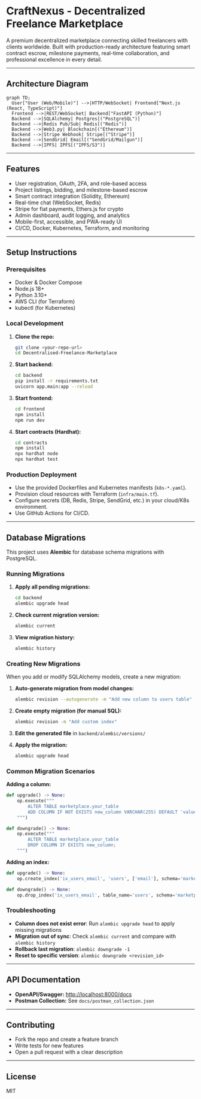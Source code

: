 # CraftNexus - Decentralized Freelance Marketplace

A premium decentralized marketplace connecting skilled freelancers with clients worldwide. Built with production-ready architecture featuring smart contract escrow, milestone payments, real-time collaboration, and professional excellence in every detail.

---

## Architecture Diagram

```mermaid
graph TD;
  User["User (Web/Mobile)"] -->|HTTP/WebSocket| Frontend["Next.js (React, TypeScript)"]
  Frontend -->|REST/WebSocket| Backend["FastAPI (Python)"]
  Backend -->|SQLAlchemy| Postgres[("PostgreSQL")]
  Backend -->|Redis Pub/Sub| Redis[("Redis")]
  Backend -->|Web3.py| Blockchain[("Ethereum")]
  Backend -->|Stripe Webhook| Stripe[("Stripe")]
  Backend -->|SendGrid| Email[("SendGrid/Mailgun")]
  Backend -->|IPFS| IPFS[("IPFS/S3")]
```

---

## Features
- User registration, OAuth, 2FA, and role-based access
- Project listings, bidding, and milestone-based escrow
- Smart contract integration (Solidity, Ethereum)
- Real-time chat (WebSocket, Redis)
- Stripe for fiat payments, Ethers.js for crypto
- Admin dashboard, audit logging, and analytics
- Mobile-first, accessible, and PWA-ready UI
- CI/CD, Docker, Kubernetes, Terraform, and monitoring

---

## Setup Instructions

### Prerequisites
- Docker & Docker Compose
- Node.js 18+
- Python 3.10+
- AWS CLI (for Terraform)
- kubectl (for Kubernetes)

### Local Development
1. **Clone the repo:**
   ```sh
   git clone <your-repo-url>
   cd Decentralised-Freelance-Marketplace
   ```
2. **Start backend:**
   ```sh
   cd backend
   pip install -r requirements.txt
   uvicorn app.main:app --reload
   ```
3. **Start frontend:**
   ```sh
   cd frontend
   npm install
   npm run dev
   ```
4. **Start contracts (Hardhat):**
   ```sh
   cd contracts
   npm install
   npx hardhat node
   npx hardhat test
   ```

### Production Deployment
- Use the provided Dockerfiles and Kubernetes manifests (`k8s-*.yaml`).
- Provision cloud resources with Terraform (`infra/main.tf`).
- Configure secrets (DB, Redis, Stripe, SendGrid, etc.) in your cloud/K8s environment.
- Use GitHub Actions for CI/CD.

---

## Database Migrations

This project uses **Alembic** for database schema migrations with PostgreSQL.

### Running Migrations

1. **Apply all pending migrations:**
   ```sh
   cd backend
   alembic upgrade head
   ```

2. **Check current migration version:**
   ```sh
   alembic current
   ```

3. **View migration history:**
   ```sh
   alembic history
   ```

### Creating New Migrations

When you add or modify SQLAlchemy models, create a new migration:

1. **Auto-generate migration from model changes:**
   ```sh
   alembic revision --autogenerate -m "Add new column to users table"
   ```

2. **Create empty migration (for manual SQL):**
   ```sh
   alembic revision -m "Add custom index"
   ```

3. **Edit the generated file** in `backend/alembic/versions/`

4. **Apply the migration:**
   ```sh
   alembic upgrade head
   ```

### Common Migration Scenarios

**Adding a column:**
```python
def upgrade() -> None:
    op.execute("""
        ALTER TABLE marketplace.your_table 
        ADD COLUMN IF NOT EXISTS new_column VARCHAR(255) DEFAULT 'value';
    """)

def downgrade() -> None:
    op.execute("""
        ALTER TABLE marketplace.your_table 
        DROP COLUMN IF EXISTS new_column;
    """)
```

**Adding an index:**
```python
def upgrade() -> None:
    op.create_index('ix_users_email', 'users', ['email'], schema='marketplace')

def downgrade() -> None:
    op.drop_index('ix_users_email', table_name='users', schema='marketplace')
```

### Troubleshooting

- **Column does not exist error**: Run `alembic upgrade head` to apply missing migrations
- **Migration out of sync**: Check `alembic current` and compare with `alembic history`
- **Rollback last migration**: `alembic downgrade -1`
- **Reset to specific version**: `alembic downgrade <revision_id>`

---

## API Documentation
- **OpenAPI/Swagger:** [http://localhost:8000/docs](http://localhost:8000/docs)
- **Postman Collection:** See `docs/postman_collection.json`

---

## Contributing
- Fork the repo and create a feature branch
- Write tests for new features
- Open a pull request with a clear description

---

## License
MIT 